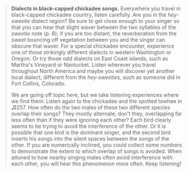> **Dialects in black-capped chickadee songs.** Everywhere you travel in
> black-capped chickadee country, listen carefully. Are you in the
> *hey-sweetie* dialect region? Be sure to get close enough to your
> singer so that you can hear that slight waver between the two
> syllables of the *sweetie* note (p. 8); if you are too distant, the
> reverberation from the *sweet* bouncing off vegetation between you and
> the singer can obscure that waver. For a special chickadee encounter,
> experience one of those strikingly different dialects in western
> Washington or Oregon. Or try those odd dialects on East Coast islands,
> such as Martha's Vineyard or Nantucket. Listen wherever you travel
> throughout North America and maybe you will discover yet another local
> dialect, different from the *hey-sweetie*s, such as someone did in
> Fort Collins, Colorado.
>
> We are going off topic here, but we take listening experiences where
> we find them: Listen again to the chickadee and the spotted towhee in
> ♫257. How often do the two males of these two different species
> overlap their songs? They mostly alternate, don't they, overlapping
> far less often than if they were ignoring each other? Each bird
> clearly seems to be trying to avoid the interference of the other. Or
> it is possible that one bird is the dominant singer, and the second
> bird inserts his songs into the silent spaces between the songs of the
> other. If you are numerically inclined, you could collect some numbers
> to demonstrate the extent to which overlap of songs is avoided. When
> attuned to how nearby singing males often avoid interference with each
> other, you will hear this phenomenon more often. Keep listening!

